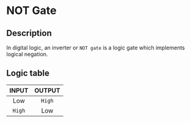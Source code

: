 # NOT Gate

## Description
In digital logic, an inverter or `NOT gate` is a logic 
gate which implements logical negation.


## Logic table

| INPUT   |  OUTPUT    |
|:-------:|:----------:|
| Low     |  `High`      |
| `High`    |  Low       |

